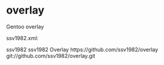 overlay
=======

Gentoo overlay

ssv1982.xml:

<?xml version="1.0" encoding="UTF-8"?>
<repositories version="1.0">
  <repo priority="50" quality="experimental" status="unofficial">
    <name>ssv1982</name>
    <description>ssv1982 Overlay</description>
    <homepage>https://github.com/ssv1982/overlay</homepage>
    <owner>
      <email></email>
    </owner>
    <source type="git">git://github.com/ssv1982/overlay.git</source>
  </repo>
</repositories>
